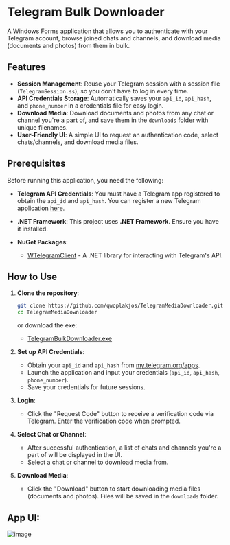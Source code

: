 # Telegram Bulk Downloader

A Windows Forms application that allows you to authenticate with your Telegram account, browse joined chats and channels, and download media (documents and photos) from them in bulk.

## Features

- **Session Management**: Reuse your Telegram session with a session file (`TelegramSession.ss`), so you don't have to log in every time.
- **API Credentials Storage**: Automatically saves your `api_id`, `api_hash`, and `phone_number` in a credentials file for easy login.
- **Download Media**: Download documents and photos from any chat or channel you're a part of, and save them in the `downloads` folder with unique filenames.
- **User-Friendly UI**: A simple UI to request an authentication code, select chats/channels, and download media files.

## Prerequisites

Before running this application, you need the following:

- **Telegram API Credentials**: You must have a Telegram app registered to obtain the `api_id` and `api_hash`. You can register a new Telegram application [here](https://my.telegram.org/apps).
  
- **.NET Framework**: This project uses **.NET Framework**. Ensure you have it installed.

- **NuGet Packages**:
  - [WTelegramClient](https://www.nuget.org/packages/WTelegramClient/) - A .NET library for interacting with Telegram's API.

## How to Use

1. **Clone the repository**:

    ```bash
    git clone https://github.com/qwoplakjos/TelegramMediaDownloader.git
    cd TelegramMediaDownloader
    ```

    or download the exe:

     - [TelegramBulkDownloader.exe](https://github.com/qwoplakjos/TelegramMediaDownloader/releases/download/1.0.0/TelegramBulkDownloader.exe)

3. **Set up API Credentials**:
   - Obtain your `api_id` and `api_hash` from [my.telegram.org/apps](https://my.telegram.org/apps ).
   - Launch the application and input your credentials (`api_id`, `api_hash`, `phone_number`).
   - Save your credentials for future sessions.

4. **Login**:
   - Click the "Request Code" button to receive a verification code via Telegram. Enter the verification code when prompted.

5. **Select Chat or Channel**:
   - After successful authentication, a list of chats and channels you're a part of will be displayed in the UI.
   - Select a chat or channel to download media from.

6. **Download Media**:
   - Click the "Download" button to start downloading media files (documents and photos). Files will be saved in the `downloads` folder.

## App UI:

![image](https://github.com/user-attachments/assets/2592e893-64f4-4ff6-9fe4-0784992e2aa0)
